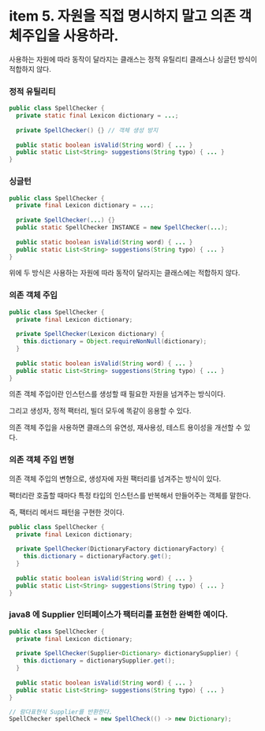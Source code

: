 # item 5. 자원을 직접 명시하지 말고 의존 객체주입을 사용하라.

사용하는 자원에 따라 동작이 달라지는 클래스는 정적 유틸리티 클래스나 싱글턴 방식이 적합하지 않다.

### 정적 유틸리티

```java
public class SpellChecker {
  private static final Lexicon dictionary = ...;
  
  private SpellChecker() {} // 객체 생성 방지
  
  public static boolean isValid(String word) { ... }
  public static List<String> suggestions(String typo) { ... }
}
```

### 싱글턴

```java
public class SpellChecker {
  private final Lexicon dictionary = ...;
  
  private SpellChecker(...) {}
  public static SpellChecker INSTANCE = new SpellChecker(...);
  
  public static boolean isValid(String word) { ... }
  public static List<String> suggestions(String typo) { ... }
}
```

위에 두 방식은 사용하는 자원에 따라 동작이 달라지는 클래스에는 적합하지 않다.

### 의존 객체 주입

```java
public class SpellChecker {
  private final Lexicon dictionary;
  
  private SpellChecker(Lexicon dictionary) {
    this.dictionary = Object.requireNonNull(dictionary);
  }
  
  public static boolean isValid(String word) { ... }
  public static List<String> suggestions(String typo) { ... }
}
```

의존 객체 주입이란 인스턴스를 생성할 때 필요한 자원을 넘겨주는 방식이다.

그리고 생성자, 정적 팩터리, 빌더 모두에 똑같이 응용할 수 있다.

의존 객체 주입을 사용하면 클래스의 유연성, 재사용성, 테스트 용이성을 개선할 수 있다.

### 의존 객체 주입 변형

의존 객체 주입의 변형으로, 생성자에 자원 팩터리를 넘겨주는 방식이 있다.

팩터리란 호출할 때마다 특정 타입의 인스턴스를 반복해서 만들어주는 객체를 말한다.

즉, 팩터리 메서드 패턴을 구현한 것이다.

```java
public class SpellChecker {
  private final Lexicon dictionary;
  
  private SpellChecker(DictionaryFactory dictionaryFactory) {
    this.dictionary = dictionaryFactory.get();
  }
  
  public static boolean isValid(String word) { ... }
  public static List<String> suggestions(String typo) { ... }
}
```

### java8 에 Supplier<T> 인터페이스가 팩터리를 표현한 완벽한 예이다.

```java
public class SpellChecker {
  private final Lexicon dictionary;
  
  private SpellChecker(Supplier<Dictionary> dictionarySupplier) {
    this.dictionary = dictionarySupplier.get();
  }
  
  public static boolean isValid(String word) { ... }
  public static List<String> suggestions(String typo) { ... }
}
```

```java
// 람다표현식 Supplier를 반환한다.
SpellChecker spellCheck = new SpellCheck(() -> new Dictionary);
```

